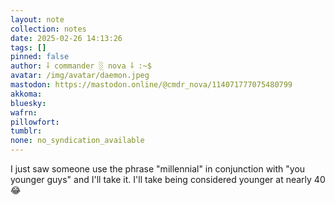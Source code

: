 ```yaml
---
layout: note
collection: notes
date: 2025-02-26 14:13:26
tags: []
pinned: false
author: ⸸ commander ░ nova ⸸ :~$
avatar: /img/avatar/daemon.jpeg
mastodon: https://mastodon.online/@cmdr_nova/114071777075480799
akkoma: 
bluesky: 
wafrn: 
pillowfort: 
tumblr: 
none: no_syndication_available 
---
```

I just saw someone use the phrase "millennial" in conjunction with "you younger guys" and I'll take it. I'll take being considered younger at nearly 40 😂 

